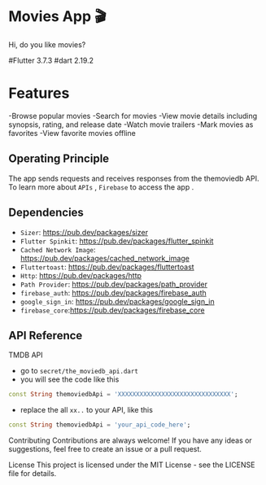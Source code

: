  


# Movies App 🎬

Hi, do you like movies? 

#Flutter 3.7.3
#dart 2.19.2

# Features
-Browse popular movies
-Search for movies
-View movie details including synopsis, rating, and release date
-Watch movie trailers
-Mark movies as favorites
-View favorite movies offline

## Operating Principle
 The app sends requests and receives responses from the themoviedb API. <br> To learn more about `APIs` ,
 `Firebase` to access the app .

## Dependencies
- `Sizer`: <a target="_blank" href="https://pub.dev/packages/sizer">https://pub.dev/packages/sizer</a>
- `Flutter Spinkit`: <a target="_blank" href="https://pub.dev/packages/flutter_spinkit">https://pub.dev/packages/flutter_spinkit</a>
- `Cached Network Image`: <a target="_blank" href="https://pub.dev/packages/cached_network_image">https://pub.dev/packages/cached_network_image</a>
- `Fluttertoast`: <a target="_blank" href="https://pub.dev/packages/fluttertoast">https://pub.dev/packages/fluttertoast</a>
- `Http`: <a target="_blank" href="https://pub.dev/packages/http">https://pub.dev/packages/http</a>
- `Path Provider`: <a target="_blank" href="https://pub.dev/packages/path_provider">https://pub.dev/packages/path_provider</a>
- `firebase_auth`: <a target="_blank" href="https://pub.dev/packages/firebase_auth">https://pub.dev/packages/firebase_auth</a>
- `google_sign_in`: <a target="_blank" href="https://pub.dev/packages/google_sign_in">https://pub.dev/packages/google_sign_in</a>
- `firebase_core`:<a target="_blank" href="https://pub.dev/packages/firebase_core">https://pub.dev/packages/firebase_core</a>
 
## API Reference
TMDB API
- go to `secret/the_moviedb_api.dart`
- you will see the code like this

```dart
const String themoviedbApi = 'XXXXXXXXXXXXXXXXXXXXXXXXXXXXXXX';
```
- replace the all `xx..` to your API, like this

```dart
const String themoviedbApi = 'your_api_code_here';
```
Contributing
Contributions are always welcome! If you have any ideas or suggestions, feel free to create an issue or a pull request.

License
This project is licensed under the MIT License - see the LICENSE file for details.

 

